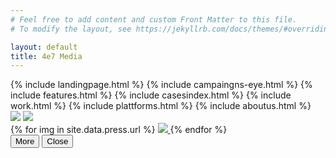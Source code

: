 ```yaml
---
# Feel free to add content and custom Front Matter to this file.
# To modify the layout, see https://jekyllrb.com/docs/themes/#overriding-theme-defaults

layout: default
title: 4e7 Media
---
```

<div id="home">
  {% include landingpage.html %}
  {% include campaingns-eye.html %}
  {% include features.html %}
  {% include casesindex.html %}
  {% include work.html %}
  {% include plattforms.html %}
  {% include aboutus.html %}
  <div id="press">
    <img class="desktop press-title" src="../img/press-title.svg">
    <img class="mobile press-title" src="https://res.cloudinary.com/media4e7/image/upload/v1560353453/press_eqjnrc.svg">
    <div class="press-box"> 
    <div id="press-gal">
    {% for img in site.data.press.url %}
      <a href="{{site.cloud_host}}{{img}}">
        <img class="press-img" src="{{site.cloud_host}}if_w_gt_h,c_fill,h_180,w_250/if_h_gt_w,c_fill,w_120,h_180/if_h_eq_w,c_fill,w_120,h_180{{img}}">
      </a>
    {% endfor %}
    </div>
    </div>
    <button type="button" class="press-more">More</button>
    <button type="button" class="press-less">Close</button>
  </div>
</div>
<script>
        // applying photobox on a `gallery` element which has lots of thumbnails links.
        // Passing options object as well:
        //-----------------------------------------------
        $('#press-gal').photobox('a', {
            time: 0
        });
        // using a callback and a fancier selector
        //----------------------------------------------
        $('#press-gal').photobox('li > a.family', {
            time: 0
        }, callback);
        function callback() {
            console.log('image has been loaded');
        }
        // re-initialize the photbox DOM (does what Document ready does)
        //-----------------------------------------------
        $('#press-gal').photobox('prepareDOM');
  </script>